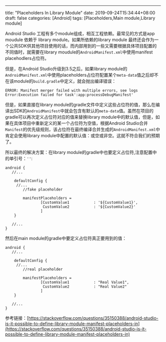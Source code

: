 ---
title: "Placeholders In Library Module"
date: 2019-09-24T15:34:44+08:00
draft: false
categories: [Android]
tags: [Placeholders,Main module,Library module]


Android Studio 工程有多个module组成，相互工程依赖。最常见的方式是app moudule 依赖于 library module。如果所依赖的library module 最终还会作为一个公共SDK供其他项目使用的话，而内部用到的一些又需要根据具体项目配置的不同值时，就需要在library moudule的`AndroidManifest.xml`中使用manifest placehodlers占位符。

但是，在Android Studio升级到3.5之后，如果library module的`AndroidManifest.xml`中使用placeholders占位符配置某个`meta-data`值之后却不在该module的`build.gradle`中定义，就会抛出编译错误：

```
ERROR: Manifest merger failed with multiple errors, see logs
Error:Execution failed for task':app:processDebugManifest'

```

但是，如果直接在library module的gradle文件中定义这些占位符的值，那么在编译出SDK的`AndroidManifest`中就会包含有默认的`meta-data`值。虽然在项目的gradle可以再次定义占位符对应的值来替换library module中的默认值，但是，如果在具体项目中重新定义的某一个占位符为空值，根据Android Studio合并`Manifest`的优先级规则，该占位符在最终编译合并生成的`AndroidManifest.xml`中肯定会使用library module中配置的默认值：或空或非空。这就不符合我们的预期了。

所以最终的解决方案：在library module的gradle中也要定义占位符,注意配置中的单引号：`''`:

```shell
android {
   //...

    defaultConfig {
     //...
        //fake placeholder

        manifestPlaceholders =
                [CustomValue1           : '${CustomValue1}',
                 CustomValue2           : '${CustomValue2}'
                ]
    }

   //...
}
```

然后在main module的gradle中要定义占位符真正要用到的值：

```shell
android {
   //...

    defaultConfig {
     //...
        //real placeholder

        manifestPlaceholders =
                [CustomValue1           : "Real Value1",
                 CustomValue2           : "Real Value2"
                ]
    }

   //...
}
```





 参考链接：[https://stackoverflow.com/questions/35150388/android-studio-is-it-possible-to-define-library-module-manifest-placeholders-in](https://stackoverflow.com/questions/35150388/android-studio-is-it-possible-to-define-library-module-manifest-placeholders-in)
